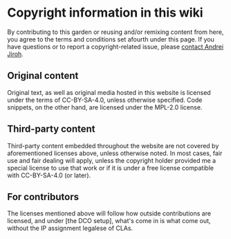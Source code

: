 # Copyright information in this wiki

By contributing to this garden or reusing and/or remixing content from here, you agree
to the terms and conditions set afourth under this page. If you have questions or to
report a copyright-related issue, please [contact Andrei Jiroh](https://andreijiroh.xyz/contact).

## Original content

Original text, as well as original media hosted in this website is licensed under the
terms of CC-BY-SA-4.0, unless otherwise specified. Code snippets, on the other hand, are
licensed under the MPL-2.0 license.

## Third-party content

Third-party content embedded throughout the website are not covered by aforementioned
licenses above, unless otherwise noted. In most cases, fair use and fair dealing will
apply, unless the copyright holder provided me a special license to use that work or
if it is under a free license compatible with CC-BY-SA-4.0 (or later).

## For contributors

The licenses mentioned above will follow how outside contributions are licensed,
and under [the DCO setup], what's come in is what come out, without the IP
assignment legalese of CLAs.
